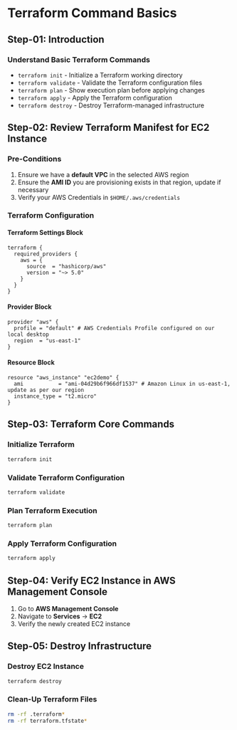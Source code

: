 # Terraform Command Basics

## Step-01: Introduction
### Understand Basic Terraform Commands
- `terraform init` - Initialize a Terraform working directory
- `terraform validate` - Validate the Terraform configuration files
- `terraform plan` - Show execution plan before applying changes
- `terraform apply` - Apply the Terraform configuration
- `terraform destroy` - Destroy Terraform-managed infrastructure

## Step-02: Review Terraform Manifest for EC2 Instance
### Pre-Conditions
1. Ensure we have a **default VPC** in the selected AWS region
2. Ensure the **AMI ID** you are provisioning exists in that region, update if necessary
3. Verify your AWS Credentials in `$HOME/.aws/credentials`

### Terraform Configuration
#### Terraform Settings Block
```hcl
terraform {
  required_providers {
    aws = {
      source  = "hashicorp/aws"
      version = "~> 5.0" 
    }
  }
}
```

#### Provider Block
```hcl
provider "aws" {
  profile = "default" # AWS Credentials Profile configured on our local desktop
  region  = "us-east-1"
}
```

#### Resource Block
```hcl
resource "aws_instance" "ec2demo" {
  ami           = "ami-04d29b6f966df1537" # Amazon Linux in us-east-1, update as per our region
  instance_type = "t2.micro"
}
```

## Step-03: Terraform Core Commands
### Initialize Terraform
```bash
terraform init
```

### Validate Terraform Configuration
```bash
terraform validate
```

### Plan Terraform Execution
```bash
terraform plan
```

### Apply Terraform Configuration
```bash
terraform apply
```

## Step-04: Verify EC2 Instance in AWS Management Console
1. Go to **AWS Management Console**
2. Navigate to **Services** → **EC2**
3. Verify the newly created EC2 instance

## Step-05: Destroy Infrastructure
### Destroy EC2 Instance
```bash
terraform destroy
```

### Clean-Up Terraform Files
```bash
rm -rf .terraform*
rm -rf terraform.tfstate*